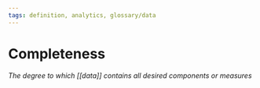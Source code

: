 ```yaml
---
tags: definition, analytics, glossary/data
---
```

#  Completeness
*The degree to which [[data]] contains all desired components or measures*